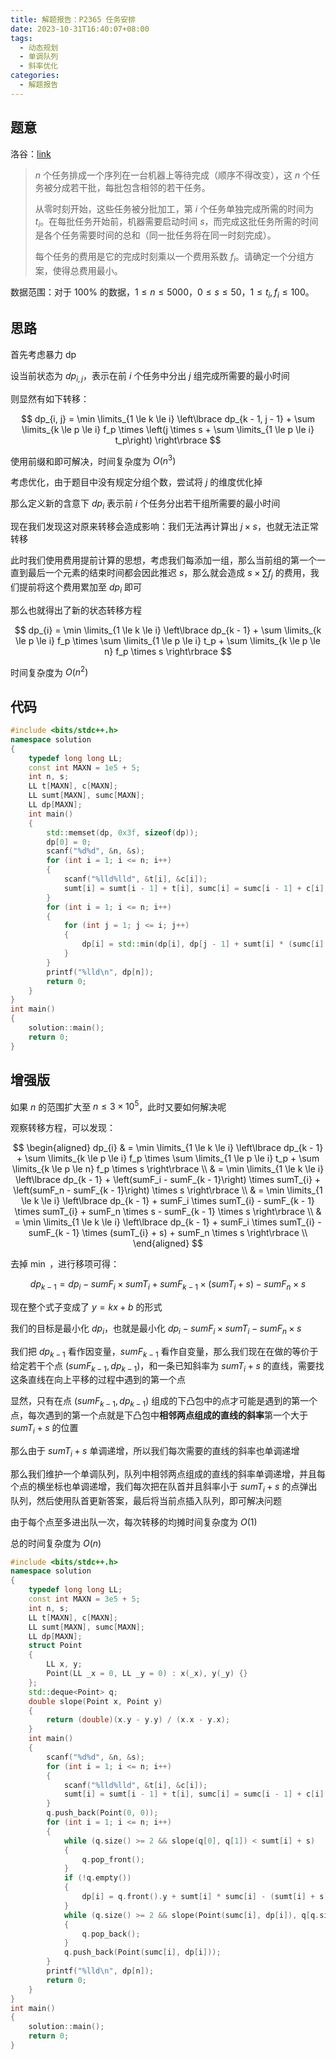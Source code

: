 ```yaml
---
title: 解题报告：P2365 任务安排
date: 2023-10-31T16:40:07+08:00
tags:
  - 动态规划
  - 单调队列
  - 斜率优化
categories:
  - 解题报告
---
```

## 题意

洛谷：[link](https://www.luogu.com.cn/problem/P2365)

> $n$ 个任务排成一个序列在一台机器上等待完成（顺序不得改变），这 $n$ 个任务被分成若干批，每批包含相邻的若干任务。
>
> 从零时刻开始，这些任务被分批加工，第 $i$ 个任务单独完成所需的时间为 $t_i$。在每批任务开始前，机器需要启动时间 $s$，而完成这批任务所需的时间是各个任务需要时间的总和（同一批任务将在同一时刻完成）。
>
> 每个任务的费用是它的完成时刻乘以一个费用系数 $f_i$。请确定一个分组方案，使得总费用最小。

<!-- more -->

数据范围：对于 $100\%$ 的数据，$1\le n \le 5000$，$0 \le s \le 50$，$1\le t_i,f_i \le 100$。

## 思路

首先考虑暴力 dp

设当前状态为 $dp_{i, j}$，表示在前 $i$ 个任务中分出 $j$ 组完成所需要的最小时间

则显然有如下转移：

$$
dp_{i, j} = \min \limits_{1 \le k \le i} \left\lbrace dp_{k - 1, j - 1} + \sum \limits_{k \le p \le i} f_p \times \left(j \times  s + \sum \limits_{1 \le p \le i} t_p\right) \right\rbrace
$$

使用前缀和即可解决，时间复杂度为 $O(n ^ 3)$

考虑优化，由于题目中没有规定分组个数，尝试将 $j$ 的维度优化掉

那么定义新的含意下 $dp_i$ 表示前 $i$ 个任务分出若干组所需要的最小时间

现在我们发现这对原来转移会造成影响：我们无法再计算出 $j \times s$，也就无法正常转移

此时我们使用费用提前计算的思想，考虑我们每添加一组，那么当前组的第一个一直到最后一个元素的结束时间都会因此推迟 $s$，那么就会造成 $s \times \sum f_j$ 的费用，我们提前将这个费用累加至 $dp_i$ 即可

那么也就得出了新的状态转移方程

$$
dp_{i} = \min \limits_{1 \le k \le i} \left\lbrace dp_{k - 1} + \sum \limits_{k \le p \le i} f_p \times \sum \limits_{1 \le p \le i} t_p + \sum \limits_{k \le p \le n} f_p \times s \right\rbrace
$$

时间复杂度为 $O(n ^ 2)$

## 代码

```cpp
#include <bits/stdc++.h>
namespace solution
{
    typedef long long LL;
    const int MAXN = 1e5 + 5;
    int n, s;
    LL t[MAXN], c[MAXN];
    LL sumt[MAXN], sumc[MAXN];
    LL dp[MAXN];
    int main()
    {
        std::memset(dp, 0x3f, sizeof(dp));
        dp[0] = 0;
        scanf("%d%d", &n, &s);
        for (int i = 1; i <= n; i++)
        {
            scanf("%lld%lld", &t[i], &c[i]);
            sumt[i] = sumt[i - 1] + t[i], sumc[i] = sumc[i - 1] + c[i];
        }
        for (int i = 1; i <= n; i++)
        {
            for (int j = 1; j <= i; j++)
            {
                dp[i] = std::min(dp[i], dp[j - 1] + sumt[i] * (sumc[i] - sumc[j - 1]) + s * (sumc[n] - sumc[j - 1]));
            }
        }
        printf("%lld\n", dp[n]);
        return 0;
    }
}
int main()
{
    solution::main();
    return 0;
}
```

## 增强版

如果 $n$ 的范围扩大至 $n \le 3 \times 10 ^ 5$，此时又要如何解决呢

观察转移方程，可以发现：

$$
\begin{aligned}
dp_{i} & = \min \limits_{1 \le k \le i} \left\lbrace dp_{k - 1} + \sum \limits_{k \le p \le i} f_p \times \sum \limits_{1 \le p \le i} t_p + \sum \limits_{k \le p \le n} f_p \times s \right\rbrace \\
       & = \min \limits_{1 \le k \le i} \left\lbrace dp_{k - 1} + \left(sumF_i - sumF_{k - 1}\right) \times sumT_{i} +  \left(sumF_n - sumF_{k - 1}\right) \times s \right\rbrace \\
       & = \min \limits_{1 \le k \le i} \left\lbrace dp_{k - 1} + sumF_i \times sumT_{i} - sumF_{k - 1} \times sumT_{i} +  sumF_n \times s - sumF_{k - 1} \times s \right\rbrace \\
       & = \min \limits_{1 \le k \le i} \left\lbrace dp_{k - 1} + sumF_i \times sumT_{i} - sumF_{k - 1} \times (sumT_{i} + s) +  sumF_n \times s \right\rbrace \\
\end{aligned}
$$

去掉 $\min$ ，进行移项可得：

$$
dp_{k - 1} = dp_i - sumF_i \times sumT_{i} + sumF_{k - 1} \times (sumT_{i} + s) - sumF_n \times s
$$

现在整个式子变成了 $y = kx + b$ 的形式

我们的目标是最小化 $dp_i$，也就是最小化 $dp_i - sumF_i \times sumT_{i} - sumF_n \times s$

我们把 $dp_{k - 1}$ 看作因变量，$sumF_{k - 1}$ 看作自变量，那么我们现在在做的等价于给定若干个点 $(sumF_{k - 1}, dp_{k - 1})$，和一条已知斜率为 $sumT_i + s$ 的直线，需要找这条直线在向上平移的过程中遇到的第一个点

显然，只有在点 $(sumF_{k - 1}, dp_{k - 1})$ 组成的下凸包中的点才可能是遇到的第一个点，每次遇到的第一个点就是下凸包中**相邻两点组成的直线的斜率**第一个大于 $sumT_i + s$ 的位置

那么由于 $sumT_i + s$ 单调递增，所以我们每次需要的直线的斜率也单调递增

那么我们维护一个单调队列，队列中相邻两点组成的直线的斜率单调递增，并且每个点的横坐标也单调递增，我们每次把在队首并且斜率小于 $sumT_i + s$ 的点弹出队列，然后使用队首更新答案，最后将当前点插入队列，即可解决问题

由于每个点至多进出队一次，每次转移的均摊时间复杂度为 $O(1)$

总的时间复杂度为 $O(n)$

```cpp
#include <bits/stdc++.h>
namespace solution
{
    typedef long long LL;
    const int MAXN = 3e5 + 5;
    int n, s;
    LL t[MAXN], c[MAXN];
    LL sumt[MAXN], sumc[MAXN];
    LL dp[MAXN];
    struct Point
    {
        LL x, y;
        Point(LL _x = 0, LL _y = 0) : x(_x), y(_y) {}
    };
    std::deque<Point> q;
    double slope(Point x, Point y)
    {
        return (double)(x.y - y.y) / (x.x - y.x);
    }
    int main()
    {
        scanf("%d%d", &n, &s);
        for (int i = 1; i <= n; i++)
        {
            scanf("%lld%lld", &t[i], &c[i]);
            sumt[i] = sumt[i - 1] + t[i], sumc[i] = sumc[i - 1] + c[i];
        }
        q.push_back(Point(0, 0));
        for (int i = 1; i <= n; i++)
        {
            while (q.size() >= 2 && slope(q[0], q[1]) < sumt[i] + s)
            {
                q.pop_front();
            }
            if (!q.empty())
            {
                dp[i] = q.front().y + sumt[i] * sumc[i] - (sumt[i] + s) * q.front().x + s * sumc[n];
            }
            while (q.size() >= 2 && slope(Point(sumc[i], dp[i]), q[q.size() - 1]) < slope(q[q.size() - 1], q[q.size() - 2]))
            {
                q.pop_back();
            }
            q.push_back(Point(sumc[i], dp[i]));
        }
        printf("%lld\n", dp[n]);
        return 0;
    }
}
int main()
{
    solution::main();
    return 0;
}
```
